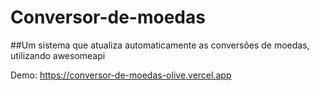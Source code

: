 ﻿# Conversor-de-moedas
##Um sistema que atualiza automaticamente as conversões de moedas, utilizando awesomeapi

Demo: https://conversor-de-moedas-olive.vercel.app
